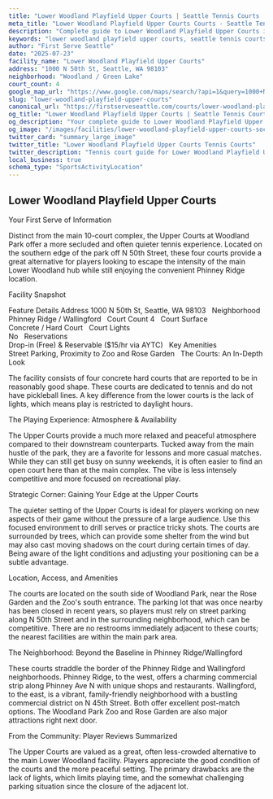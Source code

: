 ```yaml
---
title: "Lower Woodland Playfield Upper Courts | Seattle Tennis Courts | First Serve Seattle"
meta_title: "Lower Woodland Playfield Upper Courts Courts - Seattle Tennis Information & Reviews"
description: "Complete guide to Lower Woodland Playfield Upper Courts in Woodland / Green Lake, Seattle. Court details, amenities, local tips, and reviews for tennis players in Seattle, WA."
keywords: "lower woodland playfield upper courts, seattle tennis courts, woodland / green lake tennis, tennis courts near me, seattle tennis, 98103 tennis courts, public tennis courts seattle, outdoor tennis courts"
author: "First Serve Seattle"
date: "2025-07-23"
facility_name: "Lower Woodland Playfield Upper Courts"
address: "1000 N 50th St, Seattle, WA 98103"
neighborhood: "Woodland / Green Lake"
court_count: 4
google_map_url: "https://www.google.com/maps/search/?api=1&query=1000+N+50th+St%2C+Seattle%2C+WA+98103"
slug: "lower-woodland-playfield-upper-courts"
canonical_url: "https://firstserveseattle.com/courts/lower-woodland-playfield-upper-courts"
og_title: "Lower Woodland Playfield Upper Courts | Seattle Tennis Court Guide"
og_description: "Your complete guide to Lower Woodland Playfield Upper Courts in Woodland / Green Lake. Court conditions, amenities, and local tennis insights."
og_image: "/images/facilities/lower-woodland-playfield-upper-courts-social.jpg"
twitter_card: "summary_large_image"
twitter_title: "Lower Woodland Playfield Upper Courts Tennis Courts"
twitter_description: "Tennis court guide for Lower Woodland Playfield Upper Courts in Woodland / Green Lake, Seattle"
local_business: true
schema_type: "SportsActivityLocation"
---
```


## Lower Woodland Playfield Upper Courts

Your First Serve of Information

Distinct from the main 10-court complex, the Upper Courts at Woodland Park offer a more secluded and often quieter tennis experience. Located on the southern edge of the park off N 50th Street, these four courts provide a great alternative for players looking to escape the intensity of the main Lower Woodland hub while still enjoying the convenient Phinney Ridge location.   

Facility Snapshot

Feature	Details
Address	
1000 N 50th St, Seattle, WA 98103    
Neighborhood	
Phinney Ridge / Wallingford    
Court Count	
4    
Court Surface	
Concrete / Hard Court    
Court Lights	
No    
Reservations	
Drop-in (Free) & Reservable ($15/hr via AYTC)    
Key Amenities	
Street Parking, Proximity to Zoo and Rose Garden    
The Courts: An In-Depth Look

The facility consists of four concrete hard courts that are reported to be in reasonably good shape. These courts are dedicated to tennis and do not have pickleball lines. A key difference from the lower courts is the lack of lights, which means play is restricted to daylight hours.   

The Playing Experience: Atmosphere & Availability

The Upper Courts provide a much more relaxed and peaceful atmosphere compared to their downstream counterparts. Tucked away from the main hustle of the park, they are a favorite for lessons and more casual matches. While they can still get busy on sunny weekends, it is often easier to find an open court here than at the main complex. The vibe is less intensely competitive and more focused on recreational play.

Strategic Corner: Gaining Your Edge at the Upper Courts

The quieter setting of the Upper Courts is ideal for players working on new aspects of their game without the pressure of a large audience. Use this focused environment to drill serves or practice tricky shots. The courts are surrounded by trees, which can provide some shelter from the wind but may also cast moving shadows on the court during certain times of day. Being aware of the light conditions and adjusting your positioning can be a subtle advantage.

Location, Access, and Amenities

The courts are located on the south side of Woodland Park, near the Rose Garden and the Zoo's south entrance. The parking lot that was once nearby has been closed in recent years, so players must rely on street parking along N 50th Street and in the surrounding neighborhood, which can be competitive. There are no restrooms immediately adjacent to these courts; the nearest facilities are within the main park area.   

The Neighborhood: Beyond the Baseline in Phinney Ridge/Wallingford

These courts straddle the border of the Phinney Ridge and Wallingford neighborhoods. Phinney Ridge, to the west, offers a charming commercial strip along Phinney Ave N with unique shops and restaurants. Wallingford, to the east, is a vibrant, family-friendly neighborhood with a bustling commercial district on N 45th Street. Both offer excellent post-match options. The Woodland Park Zoo and Rose Garden are also major attractions right next door.   

From the Community: Player Reviews Summarized

The Upper Courts are valued as a great, often less-crowded alternative to the main Lower Woodland facility. Players appreciate the good condition of the courts and the more peaceful setting. The primary drawbacks are the lack of lights, which limits playing time, and the somewhat challenging parking situation since the closure of the adjacent lot.
